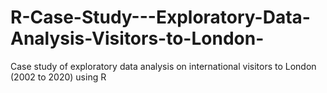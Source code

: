 # R-Case-Study---Exploratory-Data-Analysis-Visitors-to-London-
Case study of exploratory data analysis on international visitors to London (2002 to 2020) using R
